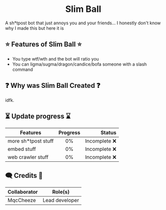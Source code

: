 <h1 align="center">
Slim Ball
</h1>

A sh*tpost bot that just annoys you and your friends... I honestly don't know why I made this but here it is

## ⭐ Features of Slim Ball ⭐

- You type wtf/wth and the bot will ratio you
- You can ligma/sugma/dragon/candice/bofa someone with a slash command

## ❓ Why was Slim Ball Created ❓

idfk.

## ⏳ Update progress ⌛

| Features | Progress | Status |
| ------------- |:-------------:| -----:|
| more sh*tpost stuff | 0% | Incomplete ❌ |
| embed stuff | 0% | Incomplete ❌ |
| web crawler stuff | 0% | Incomplete ❌ |

## 🗨️ Credits 💬

| Collaborator | Role(s) |
| ------------- |:-------------:|
| MqcCheeze | Lead developer | 

